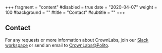 +++
fragment = "content"
#disabled = true
date = "2020-04-07"
weight = 100
#background = ""
#title = "Contact"
#subtitle = ""
+++

## Contact

For any requests or more information about CrownLabs, join our [Slack workspace](https://crown-team-group.slack.com) or send an email to [CrownLabs@Polito](mailto:crownlabs.polito@gmail.com?Subject=CrownLabs).